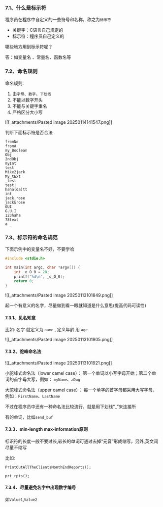 ### 7.1、什么是标示符

程序员在程序中自定义的一些符号和名称，称之为`标示符`

- 关键字：C语言自己规定的
- 标示符：程序员自己定义的

哪些地方用到标示符呢？

答：如变量名 、常量名、函数名等

### 7.2、命名规则

命名规则:

1. 由`字母`、`数字`、`下划线`
2. 不能以数字开头
3. 不能与关键字重名
4. 严格区分大小写

![[_attachments/Pasted image 20250114141547.png]]

判断下面标示符是否合法

```
fromNo
from#
my_Boolean
Obj
2ndObj
myInt
test
Mike2jack
My_tExt
_test
test!
haha(da)tt
int
jack_rose
jack&rose
GUI
G.U.I
123haha
78text
a _
```

### 7.3、标示符的命名规范

下面示例中的变量名不好，不要学哈

```c
#include <stdio.h>

int main(int argc, char *argv[]) {
    int _o_O_0 = 20;
    printf("%d\n", _o_O_0);
    return 0;
}
```

![[_attachments/Pasted image 20250113101849.png]]

起一个有意义的名字，尽量做到看一眼就知道是什么意思(提高代码可读性)

#### 7.3.1、见名知意

比如: 名字 就定义为 `name` , 定义年龄 用 `age`

![[_attachments/Pasted image 20250113101905.png]]

#### 7.3.2、驼峰命名法

![[_attachments/Pasted image 20250113101921.png]]

小驼峰式命名法（lower camel case）： 第一个单词以小写字母开始；第二个单词的首字母大写，例如： `myName`、`aDog`

大驼峰式命名法（upper camel case）： 每一个单字的首字母都采用大写字母，例如：`FirstName`、`LastName`

不过在程序员中还有一种命名法比较流行，就是用下划线“\_”来连接所

有的单词，比如`send_buf`

#### 7.3.3、min-length max-information原则

标识符的长度一般不要过长,较长的单词可通过去掉“元音”形成缩写，另外,英文词尽量不缩写

比如:

`PrintOutAllTheClientsMonthEndReports();`

`prt_rpts();`

#### 7.3.4、尽量避免名字中出现数字编号

如`Value1`,`Value2`
